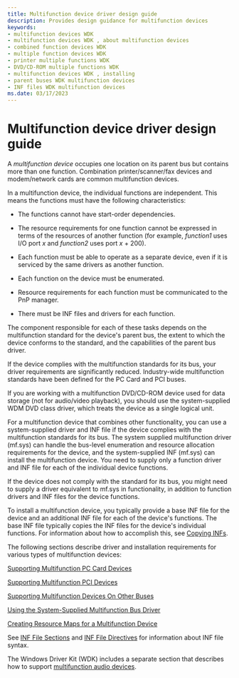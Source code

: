 ```yaml
---
title: Multifunction device driver design guide
description: Provides design guidance for multifunction devices
keywords:
- multifunction devices WDK
- multifunction devices WDK , about multifunction devices
- combined function devices WDK
- multiple function devices WDK
- printer multiple functions WDK
- DVD/CD-ROM multiple functions WDK
- multifunction devices WDK , installing
- parent buses WDK multifunction devices
- INF files WDK multifunction devices
ms.date: 03/17/2023
---
```


# Multifunction device driver design guide

A *multifunction device* occupies one location on its parent bus but contains more than one function. Combination printer/scanner/fax devices and modem/network cards are common multifunction devices.

In a multifunction device, the individual functions are independent. This means the functions must have the following characteristics:

- The functions cannot have start-order dependencies.

- The resource requirements for one function cannot be expressed in terms of the resources of another function (for example, *function1* uses I/O port *x* and *function2* uses port *x* + 200).

- Each function must be able to operate as a separate device, even if it is serviced by the same drivers as another function.

- Each function on the device must be enumerated.

- Resource requirements for each function must be communicated to the PnP manager.

- There must be INF files and drivers for each function.

The component responsible for each of these tasks depends on the multifunction standard for the device's parent bus, the extent to which the device conforms to the standard, and the capabilities of the parent bus driver.

If the device complies with the multifunction standards for its bus, your driver requirements are significantly reduced. Industry-wide multifunction standards have been defined for the PC Card and PCI buses.

If you are working with a multifunction DVD/CD-ROM device used for data storage (not for audio/video playback), you should use the system-supplied WDM DVD class driver, which treats the device as a single logical unit.

For a multifunction device that combines other functionality, you can use a system-supplied driver and INF file if the device complies with the multifunction standards for its bus. The system supplied multifunction driver (mf.sys) can handle the bus-level enumeration and resource allocation requirements for the device, and the system-supplied INF (mf.sys) can install the multifunction device. You need to supply only a function driver and INF file for each of the individual device functions.

If the device does not comply with the standard for its bus, you might need to supply a driver equivalent to mf.sys in functionality, in addition to function drivers and INF files for the device functions.

To install a multifunction device, you typically provide a base INF file for the device and an additional INF file for each of the device's functions. The base INF file typically copies the INF files for the device's individual functions. For information about how to accomplish this, see [Copying INFs](../install/copying-inf-files.md).

The following sections describe driver and installation requirements for various types of multifunction devices:

[Supporting Multifunction PC Card Devices](supporting-multifunction-pc-card-devices.md)

[Supporting Multifunction PCI Devices](supporting-multifunction-pci-devices.md)

[Supporting Multifunction Devices On Other Buses](supporting-multifunction-devices-on-other-buses.md)

[Using the System-Supplied Multifunction Bus Driver](using-the-system-supplied-multifunction-bus-driver.md)

[Creating Resource Maps for a Multifunction Device](creating-resource-maps-for-a-multifunction-device.md)

See [INF File Sections](../install/inf-classinstall32-section.md) and [INF File Directives](../install/inf-addcomponent-directive.md) for information about INF file syntax.

The Windows Driver Kit (WDK) includes a separate section that describes how to support [multifunction audio devices](../audio/multifunction-audio-devices.md).

